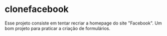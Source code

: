 # clonefacebook

Esse projeto consiste em tentar recriar a homepage do site "Facebook". Um bom projeto para praticar a criação de formulários.
